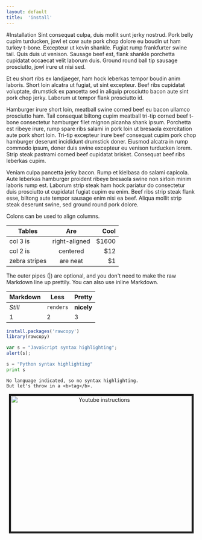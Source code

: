 ```yaml
---
layout: default
title:  'install'
---
```


#Installation
Sint consequat culpa, duis mollit sunt jerky nostrud. Pork belly cupim turducken, jowl et cow aute pork chop dolore eu boudin ut ham turkey t-bone. Excepteur ut kevin shankle. Fugiat rump frankfurter swine tail. Quis duis ut venison. Sausage beef est, flank shankle porchetta cupidatat occaecat velit laborum duis. Ground round ball tip sausage prosciutto, jowl irure ut nisi sed.

Et eu short ribs ex landjaeger, ham hock leberkas tempor boudin anim laboris. Short loin alcatra ut fugiat, ut sint excepteur. Beef ribs cupidatat voluptate, drumstick ex pancetta sed in aliquip prosciutto bacon aute sint pork chop jerky. Laborum ut tempor flank prosciutto id.

Hamburger irure short loin, meatball swine corned beef eu bacon ullamco prosciutto ham. Tail consequat biltong cupim meatball tri-tip corned beef t-bone consectetur hamburger filet mignon picanha shank ipsum. Porchetta est ribeye irure, rump spare ribs salami in pork loin ut bresaola exercitation aute pork short loin. Tri-tip excepteur irure beef consequat cupim pork chop hamburger deserunt incididunt drumstick doner. Eiusmod alcatra in rump commodo ipsum, doner duis swine excepteur eu venison turducken lorem. Strip steak pastrami corned beef cupidatat brisket. Consequat beef ribs leberkas cupim.

Veniam culpa pancetta jerky bacon. Rump et kielbasa do salami capicola. Aute leberkas hamburger proident ribeye bresaola swine non sirloin minim laboris rump est. Laborum strip steak ham hock pariatur do consectetur duis prosciutto ut cupidatat fugiat cupim eu enim. Beef ribs strip steak flank esse, biltong aute tempor sausage enim nisi ea beef. Aliqua mollit strip steak deserunt swine, sed ground round pork dolore.

Colons can be used to align columns.

| Tables        | Are           | Cool  |
| ------------- |:-------------:| -----:|
| col 3 is      | right-aligned | $1600 |
| col 2 is      | centered      |   $12 |
| zebra stripes | are neat      |    $1 |

The outer pipes (|) are optional, and you don't need to make the raw Markdown line up prettily. You can also use inline Markdown.

Markdown | Less | Pretty
--- | --- | ---
*Still* | `renders` | **nicely**
1 | 2 | 3


```R
install.packages('rawcopy')
library(rawcopy)
```
```javascript
var s = "JavaScript syntax highlighting";
alert(s);
```
 
```python
s = "Python syntax highlighting"
print s
```
 
```
No language indicated, so no syntax highlighting. 
But let's throw in a <b>tag</b>.
```


<p align="center">
<a href="https://www.youtube.com/watch?v=ovWiGns43v4" target="_blank"><img src="http://img.youtube.com/vi/ovWiGns43v4/0.jpg" 
alt="Youtube instructions" width="480" height="360" border="5" /></a>
</p>
